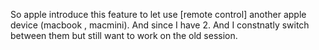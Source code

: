 So apple introduce this feature to let use [remote control] another apple device (macbook , macmini). And since I have 2. And I constnatly switch between them but still want to work on the old session.